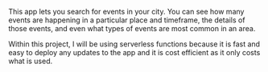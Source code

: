 This app lets you search for events in your city. You can see how many events are happening in a particular place and timeframe, the details of those events, and even what types of events are most common in an area.

Within this project, I will be using serverless functions because it is fast and easy to deploy any updates to the app and it is cost efficient as it only costs what is used.
